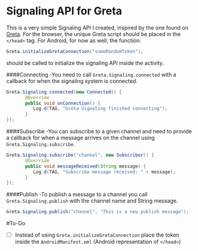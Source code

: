 # Signaling API for Greta

This is a very simple Signaling API I created, inspired by the one found on [Greta](https://greta.io/documentation/signaling).
For the browser, the unique Greta script should be placed in the `</head>` tag. For Android, for now as well, the function:
```java
Greta.initializeGretaConnection("someRandomToken");
```
should be called to initialize the signaling API inside the activity.

####Connecting
-You need to call `Greta.Signaling.connected` with a callback for when the signaling system is connected.
```java
Greta.Signaling.connected(new Connected() {
       @Override
       public void onConnection() {
          Log.d(TAG, "Greta Signaling finished connecting");
       }
});
```
####Subscribe
-You can subscribe to a given channel and need to provide a callback for when a message arrives on the channel using 
`Greta.Signaling.subscribe`.
```java
Greta.Signaling.subscribe("channel", new Subscriber() {
       @Override
       public void messageReceived(String message) {
          Log.d(TAG, "Subscribe message received: " + message);
       }
});
```
####Publish
-To publish a message to a channel you call `Greta.Signaling.publish` with the channel name and String message.
```java
Greta.Signaling.publish("channel", "This is a new publish message");
```

#To-Do
- [ ] Instead of using `Greta.initializeGretaConnection` place the token inside the `AndroidManifest.xml` (Android representation of `</head>`)




